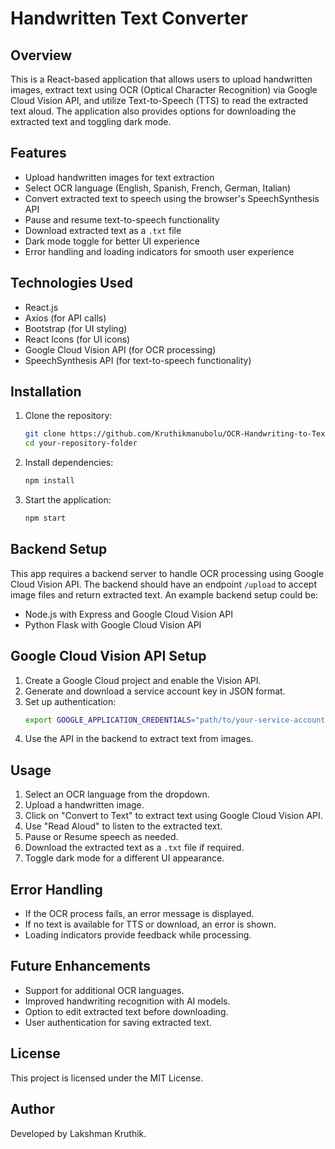 # Handwritten Text Converter

## Overview
This is a React-based application that allows users to upload handwritten images, extract text using OCR (Optical Character Recognition) via Google Cloud Vision API, and utilize Text-to-Speech (TTS) to read the extracted text aloud. The application also provides options for downloading the extracted text and toggling dark mode.

## Features
- Upload handwritten images for text extraction
- Select OCR language (English, Spanish, French, German, Italian)
- Convert extracted text to speech using the browser's SpeechSynthesis API
- Pause and resume text-to-speech functionality
- Download extracted text as a `.txt` file
- Dark mode toggle for better UI experience
- Error handling and loading indicators for smooth user experience

## Technologies Used
- React.js
- Axios (for API calls)
- Bootstrap (for UI styling)
- React Icons (for UI icons)
- Google Cloud Vision API (for OCR processing)
- SpeechSynthesis API (for text-to-speech functionality)

## Installation
1. Clone the repository:
   ```sh
   git clone https://github.com/Kruthikmanubolu/OCR-Handwriting-to-Text.git
   cd your-repository-folder
   ```
2. Install dependencies:
   ```sh
   npm install
   ```
3. Start the application:
   ```sh
   npm start
   ```

## Backend Setup
This app requires a backend server to handle OCR processing using Google Cloud Vision API. The backend should have an endpoint `/upload` to accept image files and return extracted text. An example backend setup could be:
- Node.js with Express and Google Cloud Vision API
- Python Flask with Google Cloud Vision API

## Google Cloud Vision API Setup
1. Create a Google Cloud project and enable the Vision API.
2. Generate and download a service account key in JSON format.
3. Set up authentication:
   ```sh
   export GOOGLE_APPLICATION_CREDENTIALS="path/to/your-service-account-key.json"
   ```
4. Use the API in the backend to extract text from images.

## Usage
1. Select an OCR language from the dropdown.
2. Upload a handwritten image.
3. Click on "Convert to Text" to extract text using Google Cloud Vision API.
4. Use "Read Aloud" to listen to the extracted text.
5. Pause or Resume speech as needed.
6. Download the extracted text as a `.txt` file if required.
7. Toggle dark mode for a different UI appearance.

## Error Handling
- If the OCR process fails, an error message is displayed.
- If no text is available for TTS or download, an error is shown.
- Loading indicators provide feedback while processing.

## Future Enhancements
- Support for additional OCR languages.
- Improved handwriting recognition with AI models.
- Option to edit extracted text before downloading.
- User authentication for saving extracted text.

## License
This project is licensed under the MIT License.

## Author
Developed by Lakshman Kruthik.
